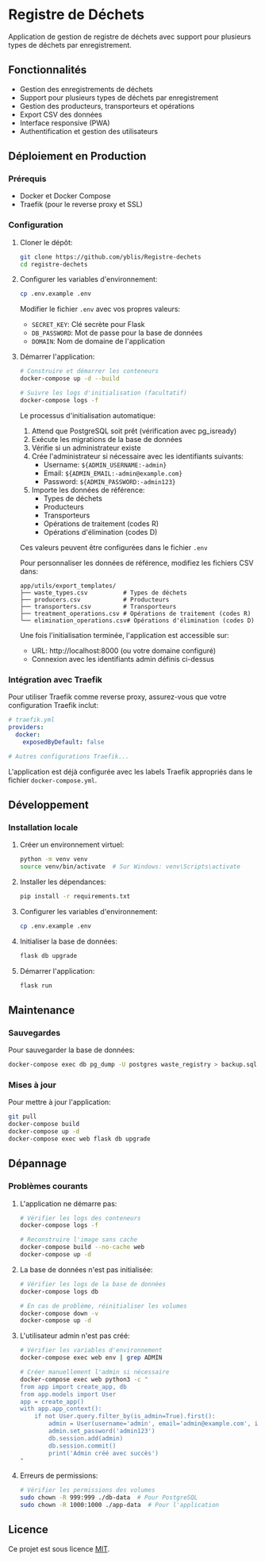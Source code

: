 # Registre de Déchets

Application de gestion de registre de déchets avec support pour plusieurs types de déchets par enregistrement.

## Fonctionnalités

- Gestion des enregistrements de déchets
- Support pour plusieurs types de déchets par enregistrement
- Gestion des producteurs, transporteurs et opérations
- Export CSV des données
- Interface responsive (PWA)
- Authentification et gestion des utilisateurs

## Déploiement en Production

### Prérequis

- Docker et Docker Compose
- Traefik (pour le reverse proxy et SSL)

### Configuration

1. Cloner le dépôt:
   ```bash
   git clone https://github.com/yblis/Registre-dechets
   cd registre-dechets
   ```

2. Configurer les variables d'environnement:
   ```bash
   cp .env.example .env
   ```
   
   Modifier le fichier `.env` avec vos propres valeurs:
   - `SECRET_KEY`: Clé secrète pour Flask
   - `DB_PASSWORD`: Mot de passe pour la base de données
   - `DOMAIN`: Nom de domaine de l'application

3. Démarrer l'application:
   ```bash
   # Construire et démarrer les conteneurs
   docker-compose up -d --build
   
   # Suivre les logs d'initialisation (facultatif)
   docker-compose logs -f
   ```

   Le processus d'initialisation automatique:
   1. Attend que PostgreSQL soit prêt (vérification avec pg_isready)
   2. Exécute les migrations de la base de données
   3. Vérifie si un administrateur existe
   4. Crée l'administrateur si nécessaire avec les identifiants suivants:
      - Username: `${ADMIN_USERNAME:-admin}`
      - Email: `${ADMIN_EMAIL:-admin@example.com}`
      - Password: `${ADMIN_PASSWORD:-admin123}`
   5. Importe les données de référence:
      - Types de déchets
      - Producteurs
      - Transporteurs
      - Opérations de traitement (codes R)
      - Opérations d'élimination (codes D)
      
   Ces valeurs peuvent être configurées dans le fichier `.env`

   Pour personnaliser les données de référence, modifiez les fichiers CSV dans:
   ```
   app/utils/export_templates/
   ├── waste_types.csv          # Types de déchets
   ├── producers.csv            # Producteurs
   ├── transporters.csv         # Transporteurs
   ├── treatment_operations.csv # Opérations de traitement (codes R)
   └── elimination_operations.csv# Opérations d'élimination (codes D)
   ```

   Une fois l'initialisation terminée, l'application est accessible sur:
   - URL: http://localhost:8000 (ou votre domaine configuré)
   - Connexion avec les identifiants admin définis ci-dessus

### Intégration avec Traefik

Pour utiliser Traefik comme reverse proxy, assurez-vous que votre configuration Traefik inclut:

```yaml
# traefik.yml
providers:
  docker:
    exposedByDefault: false

# Autres configurations Traefik...
```

L'application est déjà configurée avec les labels Traefik appropriés dans le fichier `docker-compose.yml`.

## Développement

### Installation locale

1. Créer un environnement virtuel:
   ```bash
   python -m venv venv
   source venv/bin/activate  # Sur Windows: venv\Scripts\activate
   ```

2. Installer les dépendances:
   ```bash
   pip install -r requirements.txt
   ```

3. Configurer les variables d'environnement:
   ```bash
   cp .env.example .env
   ```

4. Initialiser la base de données:
   ```bash
   flask db upgrade
   ```

5. Démarrer l'application:
   ```bash
   flask run
   ```

## Maintenance

### Sauvegardes

Pour sauvegarder la base de données:

```bash
docker-compose exec db pg_dump -U postgres waste_registry > backup.sql
```

### Mises à jour

Pour mettre à jour l'application:

```bash
git pull
docker-compose build
docker-compose up -d
docker-compose exec web flask db upgrade
```

## Dépannage

### Problèmes courants

1. L'application ne démarre pas:
   ```bash
   # Vérifier les logs des conteneurs
   docker-compose logs -f
   
   # Reconstruire l'image sans cache
   docker-compose build --no-cache web
   docker-compose up -d
   ```

2. La base de données n'est pas initialisée:
   ```bash
   # Vérifier les logs de la base de données
   docker-compose logs db
   
   # En cas de problème, réinitialiser les volumes
   docker-compose down -v
   docker-compose up -d
   ```

3. L'utilisateur admin n'est pas créé:
   ```bash
   # Vérifier les variables d'environnement
   docker-compose exec web env | grep ADMIN
   
   # Créer manuellement l'admin si nécessaire
   docker-compose exec web python3 -c "
   from app import create_app, db
   from app.models import User
   app = create_app()
   with app.app_context():
       if not User.query.filter_by(is_admin=True).first():
           admin = User(username='admin', email='admin@example.com', is_admin=True, active=True)
           admin.set_password('admin123')
           db.session.add(admin)
           db.session.commit()
           print('Admin créé avec succès')
   "
   ```

4. Erreurs de permissions:
   ```bash
   # Vérifier les permissions des volumes
   sudo chown -R 999:999 ./db-data  # Pour PostgreSQL
   sudo chown -R 1000:1000 ./app-data  # Pour l'application
   ```

## Licence

Ce projet est sous licence [MIT](LICENSE).
